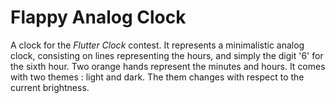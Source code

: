 # Flappy Analog Clock

A clock for the *Flutter Clock* contest.
It represents a minimalistic analog clock, consisting on lines representing the hours, and simply
the digit '6' for the sixth hour. 
Two orange hands represent the minutes and hours.
It comes with two themes : light and dark. The them changes with respect to the current brightness.
